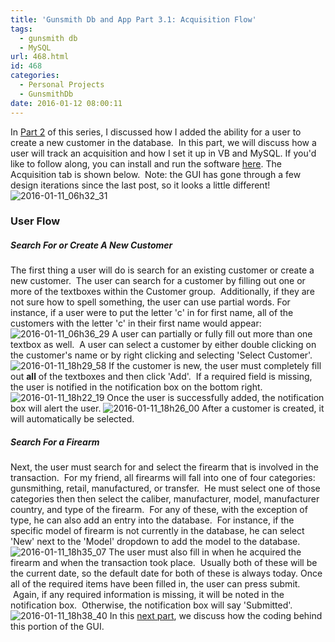 ```yaml
---
title: 'Gunsmith Db and App Part 3.1: Acquisition Flow'
tags:
  - gunsmith db
  - MySQL
url: 468.html
id: 468
categories:
  - Personal Projects
  - GunsmithDb
date: 2016-01-12 08:00:11
---
```


In [Part 2](http://www.techtrek.io/index.php/2016/01/01/gunsmith-db-and-app-part-2-adding-customers/) of this series, I discussed how I added the ability for a user to create a new customer in the database.  In this part, we will discuss how a user will track an acquisition and how I set it up in VB and MySQL. If you'd like to follow along, you can install and run the software [here](http://www.techtrek.io/wp-content/uploads/2016/01/publish-2.htm). The Acquisition tab is shown below.  Note: the GUI has gone through a few design iterations since the last post, so it looks a little different! ![2016-01-11_06h32_31](http://www.techtrek.io/wp-content/uploads/2016/01/2016-01-11_06h32_31.png)

### User Flow

##### Search For or Create A New Customer

The first thing a user will do is search for an existing customer or create a new customer.  The user can search for a customer by filling out one or more of the textboxes within the Customer group.  Additionally, if they are not sure how to spell something, the user can use partial words. For instance, if a user were to put the letter 'c' in for first name, all of the customers with the letter 'c' in their first name would appear: ![2016-01-11_06h36_29](http://www.techtrek.io/wp-content/uploads/2016/01/2016-01-11_06h36_29.png) A user can partially or fully fill out more than one textbox as well.  A user can select a customer by either double clicking on the customer's name or by right clicking and selecting 'Select Customer'. ![2016-01-11_18h29_58](http://www.techtrek.io/wp-content/uploads/2016/01/2016-01-11_18h29_58.png) If the customer is new, the user must completely fill out **all** of the textboxes and then click 'Add'.  If a required field is missing, the user is notified in the notification box on the bottom right. ![2016-01-11_18h22_19](http://www.techtrek.io/wp-content/uploads/2016/01/2016-01-11_18h22_19.png) Once the user is successfully added, the notification box will alert the user. ![2016-01-11_18h26_00](http://www.techtrek.io/wp-content/uploads/2016/01/2016-01-11_18h26_00.png) After a customer is created, it will automatically be selected.

##### Search For a Firearm

Next, the user must search for and select the firearm that is involved in the transaction.  For my friend, all firearms will fall into one of four categories: gunsmithing, retail, manufactured, or transfer.  He must select one of those categories then then select the caliber, manufacturer, model, manufacturer country, and type of the firearm.  For any of these, with the exception of type, he can also add an entry into the database.  For instance, if the specific model of firearm is not currently in the database, he can select 'New' next to the 'Model' dropdown to add the model to the database. ![2016-01-11_18h35_07](http://www.techtrek.io/wp-content/uploads/2016/01/2016-01-11_18h35_07.png) The user must also fill in when he acquired the firearm and when the transaction took place.  Usually both of these will be the current date, so the default date for both of these is always today. Once all of the required items have been filled in, the user can press submit.  Again, if any required information is missing, it will be noted in the notification box.  Otherwise, the notification box will say 'Submitted'.![2016-01-11_18h38_40](http://www.techtrek.io/wp-content/uploads/2016/01/2016-01-11_18h38_40.png) In this [next part](http://www.techtrek.io/gunsmith-db-and-app-part-3-2-acquisition-code/), we discuss how the coding behind this portion of the GUI.